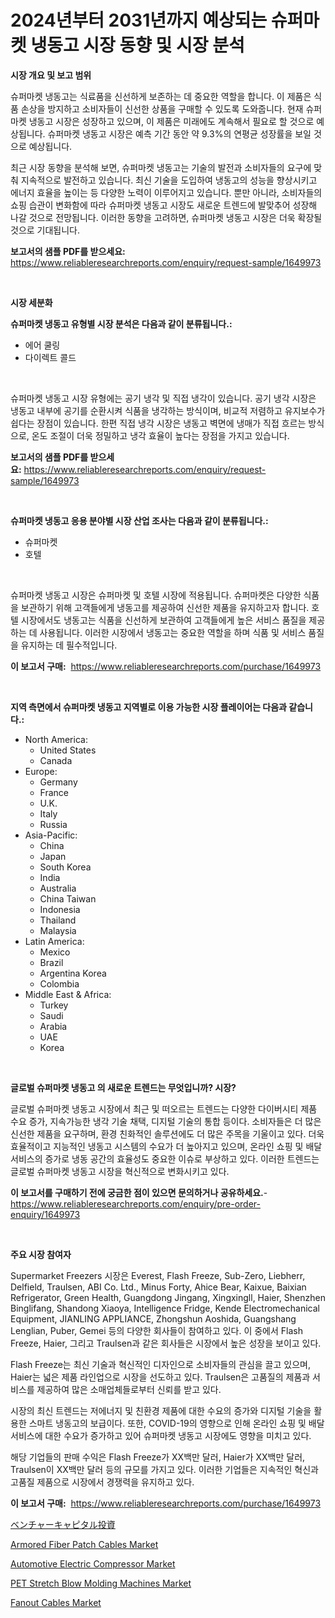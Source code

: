 <p><h1>2024년부터 2031년까지 예상되는 슈퍼마켓 냉동고 시장 동향 및 시장 분석</h1></p><p><strong>시장 개요 및 보고 범위</strong></p>
<p><p>슈퍼마켓 냉동고는 식료품을 신선하게 보존하는 데 중요한 역할을 합니다. 이 제품은 식품 손상을 방지하고 소비자들이 신선한 상품을 구매할 수 있도록 도와줍니다. 현재 슈퍼마켓 냉동고 시장은 성장하고 있으며, 이 제품은 미래에도 계속해서 필요로 할 것으로 예상됩니다. 슈퍼마켓 냉동고 시장은 예측 기간 동안 약 9.3%의 연평균 성장률을 보일 것으로 예상됩니다.</p><p>최근 시장 동향을 분석해 보면, 슈퍼마켓 냉동고는 기술의 발전과 소비자들의 요구에 맞춰 지속적으로 발전하고 있습니다. 최신 기술을 도입하여 냉동고의 성능을 향상시키고 에너지 효율을 높이는 등 다양한 노력이 이루어지고 있습니다. 뿐만 아니라, 소비자들의 쇼핑 습관이 변화함에 따라 슈퍼마켓 냉동고 시장도 새로운 트렌드에 발맞추어 성장해 나갈 것으로 전망됩니다. 이러한 동향을 고려하면, 슈퍼마켓 냉동고 시장은 더욱 확장될 것으로 기대됩니다.</p></p>
<p><strong>보고서의 샘플 PDF를 받으세요:</strong> <a href="https://www.reliableresearchreports.com/enquiry/request-sample/1649973">https://www.reliableresearchreports.com/enquiry/request-sample/1649973</a></p>
<p>&nbsp;</p>
<p><strong>시장 세분화</strong></p>
<p><strong>슈퍼마켓 냉동고 유형별 시장 분석은 다음과 같이 분류됩니다.:</strong></p>
<p><ul><li>에어 쿨링</li><li>다이렉트 콜드</li></ul></p>
<p>&nbsp;</p>
<p><p>슈퍼마켓 냉동고 시장 유형에는 공기 냉각 및 직접 냉각이 있습니다. 공기 냉각 시장은 냉동고 내부에 공기를 순환시켜 식품을 냉각하는 방식이며, 비교적 저렴하고 유지보수가 쉽다는 장점이 있습니다. 한편 직접 냉각 시장은 냉동고 벽면에 냉매가 직접 흐르는 방식으로, 온도 조절이 더욱 정밀하고 냉각 효율이 높다는 장점을 가지고 있습니다.</p></p>
<p><strong>보고서의 샘플 PDF를 받으세요:</strong>&nbsp;<a href="https://www.reliableresearchreports.com/enquiry/request-sample/1649973">https://www.reliableresearchreports.com/enquiry/request-sample/1649973</a></p>
<p>&nbsp;</p>
<p><strong> 슈퍼마켓 냉동고 응용 분야별 시장 산업 조사는 다음과 같이 분류됩니다.:</strong></p>
<p><ul><li>슈퍼마켓</li><li>호텔</li></ul></p>
<p>&nbsp;</p>
<p><p>슈퍼마켓 냉동고 시장은 슈퍼마켓 및 호텔 시장에 적용됩니다. 슈퍼마켓은 다양한 식품을 보관하기 위해 고객들에게 냉동고를 제공하여 신선한 제품을 유지하고자 합니다. 호텔 시장에서도 냉동고는 식품을 신선하게 보관하여 고객들에게 높은 서비스 품질을 제공하는 데 사용됩니다. 이러한 시장에서 냉동고는 중요한 역할을 하며 식품 및 서비스 품질을 유지하는 데 필수적입니다.</p></p>
<p><strong>이 보고서 구매:</strong>&nbsp; <a href="https://www.reliableresearchreports.com/purchase/1649973">https://www.reliableresearchreports.com/purchase/1649973</a></p>
<p>&nbsp;</p>
<p><strong>지역 측면에서 슈퍼마켓 냉동고 지역별로 이용 가능한 시장 플레이어는 다음과 같습니다.:</strong></p>
<p><ul>
    <li>
        North America:
        <ul>
            <li>United States</li>
            <li>Canada</li>
        </ul>
    </li>
    <li>
        Europe:
        <ul>
            <li>Germany</li>
            <li>France</li>
            <li>U.K.</li>
            <li>Italy</li>
            <li>Russia</li>
        </ul>
    </li>
    <li>
        Asia-Pacific:
        <ul>
            <li>China</li>
            <li>Japan</li>
            <li>South Korea</li>
            <li>India</li>
            <li>Australia</li>
            <li>China Taiwan</li>
            <li>Indonesia</li>
            <li>Thailand</li>
            <li>Malaysia</li>
        </ul>
    </li>
    <li>
        Latin America:
        <ul>
            <li>Mexico</li>
            <li>Brazil</li>
            <li>Argentina Korea</li>
            <li>Colombia</li>
        </ul>
    </li>
    <li>
        Middle East & Africa:
        <ul>
            <li>Turkey</li>
            <li>Saudi</li>
            <li>Arabia</li>
            <li>UAE</li>
            <li>Korea</li>
        </ul>
    </li>
    </ul></p>
<p>&nbsp;</p>
<p><strong>글로벌 슈퍼마켓 냉동고 의 새로운 트렌드는 무엇입니까? 시장?</strong></p>
<p><p>글로벌 슈퍼마켓 냉동고 시장에서 최근 및 떠오르는 트렌드는 다양한 다이버시티 제품 수요 증가, 지속가능한 냉각 기술 채택, 디지털 기술의 통합 등이다. 소비자들은 더 많은 신선한 제품을 요구하며, 환경 친화적인 솔루션에도 더 많은 주목을 기울이고 있다. 더욱 효율적이고 지능적인 냉동고 시스템의 수요가 더 높아지고 있으며, 온라인 쇼핑 및 배달 서비스의 증가로 냉동 공간의 효율성도 중요한 이슈로 부상하고 있다. 이러한 트렌드는 글로벌 슈퍼마켓 냉동고 시장을 혁신적으로 변화시키고 있다.</p></p>
<p><strong>이 보고서를 구매하기 전에 궁금한 점이 있으면 문의하거나 공유하세요.</strong>- <a href="https://www.reliableresearchreports.com/enquiry/pre-order-enquiry/1649973">https://www.reliableresearchreports.com/enquiry/pre-order-enquiry/1649973</a></p>
<p>&nbsp;</p>
<p><strong>주요 시장 참여자</strong></p>
<p><p>Supermarket Freezers 시장은 Everest, Flash Freeze, Sub-Zero, Liebherr, Delfield, Traulsen, ABI Co. Ltd., Minus Forty, Ahice Bear, Kaixue, Baixian Refrigerator, Green Health, Guangdong Jingang, Xingxingll, Haier, Shenzhen Binglifang, Shandong Xiaoya, Intelligence Fridge, Kende Electromechanical Equipment, JIANLING APPLIANCE, Zhongshun Aoshida, Guangshang Lenglian, Puber, Gemei 등의 다양한 회사들이 참여하고 있다. 이 중에서 Flash Freeze, Haier, 그리고 Traulsen과 같은 회사들은 시장에서 높은 성장을 보이고 있다. </p><p>Flash Freeze는 최신 기술과 혁신적인 디자인으로 소비자들의 관심을 끌고 있으며, Haier는 넓은 제품 라인업으로 시장을 선도하고 있다. Traulsen은 고품질의 제품과 서비스를 제공하여 많은 소매업체들로부터 신뢰를 받고 있다.</p><p>시장의 최신 트렌드는 저에너지 및 친환경 제품에 대한 수요의 증가와 디지털 기술을 활용한 스마트 냉동고의 보급이다. 또한, COVID-19의 영향으로 인해 온라인 쇼핑 및 배달 서비스에 대한 수요가 증가하고 있어 슈퍼마켓 냉동고 시장에도 영향을 미치고 있다.</p><p>해당 기업들의 판매 수익은 Flash Freeze가 XX백만 달러, Haier가 XX백만 달러, Traulsen이 XX백만 달러 등의 규모를 가지고 있다. 이러한 기업들은 지속적인 혁신과 고품질 제품으로 시장에서 경쟁력을 유지하고 있다.</p></p>
<p><strong>이 보고서 구매:</strong>&nbsp;&nbsp;<a href="https://www.reliableresearchreports.com/purchase/1649973">https://www.reliableresearchreports.com/purchase/1649973</a></p>
<p><p><a href="https://github.com/hilmi-2a/Market-Research-Report-List-1/blob/main/943639310749.md">ベンチャーキャピタル投資</a></p><p><a href="https://github.com/irfadac/Market-Research-Report-List-2/blob/main/armored-fiber-patch-cables-market.md">Armored Fiber Patch Cables Market</a></p><p><a href="https://issuu.com/reportprime-2/docs/automotive-electric-compressor-market-size-2030.pp">Automotive Electric Compressor Market</a></p><p><a href="https://view.publitas.com/reportprime-1/pet-stretch-blow-molding-machines-market-provides-a-comprehensive-analysis-including-a-macro-overview-of-the-market-as-well-as-micro-details-such-as-market-size-and-competitive-landscape/">PET Stretch Blow Molding Machines Market</a></p><p><a href="https://github.com/myacatherineblakecaczo9vcsw/Market-Research-Report-List-2/blob/main/fanout-cables-market.md">Fanout Cables Market</a></p></p>
